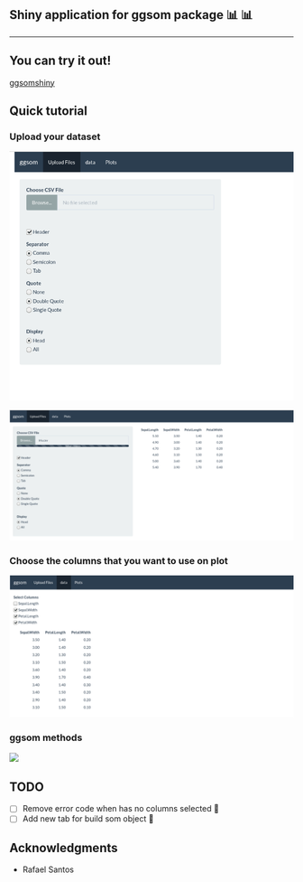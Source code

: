 ## Shiny application for ggsom package :bar_chart: :bar_chart:

---

## You can try it out!
[ggsomshiny](https://oldlipe.shinyapps.io/ggsomshiny/)

## Quick tutorial

### Upload your dataset 
![](inst/img/pre_up.png)

![](inst/img/pos_up.png)

### Choose the columns that you want to use on plot
![](inst/img/data.png)

### ggsom methods
![](https://media.giphy.com/media/8mhkIe0oXGdYdmeTam/giphy.gif)

## TODO
- [ ] Remove error code when has no columns selected :hammer:
- [ ] Add new tab for build som object :hammer:

## Acknowledgments
- Rafael Santos
